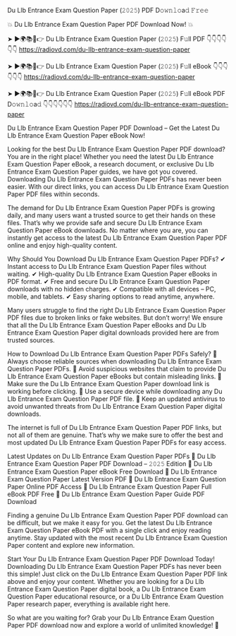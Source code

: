 Du Llb Entrance Exam Question Paper (𝟸𝟶𝟸𝟻) PDF D𝚘𝚠𝚗𝚕𝚘a𝚍 𝙵𝚛𝚎𝚎

💥 Du Llb Entrance Exam Question Paper PDF Download Now! 💥

➤ ►🌍📚📱👉 Du Llb Entrance Exam Question Paper (𝟸𝟶𝟸𝟻) F𝚞ll PDF 👇👇👇👇👇👇
https://radiovd.com/du-llb-entrance-exam-question-paper

➤ ►🌍📚📱👉 Du Llb Entrance Exam Question Paper (𝟸𝟶𝟸𝟻) F𝚞ll eBook 👇👇👇👇👇👇
https://radiovd.com/du-llb-entrance-exam-question-paper

➤ ►🌍📚📱👉 Du Llb Entrance Exam Question Paper (𝟸𝟶𝟸𝟻) F𝚞ll eBook PDF D𝚘𝚠𝚗𝚕𝚘a𝚍 👇👇👇👇👇👇
https://radiovd.com/du-llb-entrance-exam-question-paper

Du Llb Entrance Exam Question Paper PDF Download – Get the Latest Du Llb Entrance Exam Question Paper eBook Now!

Looking for the best Du Llb Entrance Exam Question Paper PDF download? You are in the right place! Whether you need the latest Du Llb Entrance Exam Question Paper eBook, a research document, or exclusive Du Llb Entrance Exam Question Paper guides, we have got you covered. Downloading Du Llb Entrance Exam Question Paper PDFs has never been easier. With our direct links, you can access Du Llb Entrance Exam Question Paper PDF files within seconds.

The demand for Du Llb Entrance Exam Question Paper PDFs is growing daily, and many users want a trusted source to get their hands on these files. That’s why we provide safe and secure Du Llb Entrance Exam Question Paper eBook downloads. No matter where you are, you can instantly get access to the latest Du Llb Entrance Exam Question Paper PDF online and enjoy high-quality content.

Why Should You Download Du Llb Entrance Exam Question Paper PDFs?
✔ Instant access to Du Llb Entrance Exam Question Paper files without waiting.
✔ High-quality Du Llb Entrance Exam Question Paper eBooks in PDF format.
✔ Free and secure Du Llb Entrance Exam Question Paper downloads with no hidden charges.
✔ Compatible with all devices – PC, mobile, and tablets.
✔ Easy sharing options to read anytime, anywhere.

Many users struggle to find the right Du Llb Entrance Exam Question Paper PDF files due to broken links or fake websites. But don’t worry! We ensure that all the Du Llb Entrance Exam Question Paper eBooks and Du Llb Entrance Exam Question Paper digital downloads provided here are from trusted sources.

How to Download Du Llb Entrance Exam Question Paper PDFs Safely?
📌 Always choose reliable sources when downloading Du Llb Entrance Exam Question Paper PDFs.
📌 Avoid suspicious websites that claim to provide Du Llb Entrance Exam Question Paper eBooks but contain misleading links.
📌 Make sure the Du Llb Entrance Exam Question Paper download link is working before clicking.
📌 Use a secure device while downloading any Du Llb Entrance Exam Question Paper PDF file.
📌 Keep an updated antivirus to avoid unwanted threats from Du Llb Entrance Exam Question Paper digital downloads.

The internet is full of Du Llb Entrance Exam Question Paper PDF links, but not all of them are genuine. That’s why we make sure to offer the best and most updated Du Llb Entrance Exam Question Paper PDFs for easy access.

Latest Updates on Du Llb Entrance Exam Question Paper PDFs
🔹 Du Llb Entrance Exam Question Paper PDF Download – 𝟸𝟶𝟸𝟻 Edition
🔹 Du Llb Entrance Exam Question Paper eBook Free Download
🔹 Du Llb Entrance Exam Question Paper Latest Version PDF
🔹 Du Llb Entrance Exam Question Paper Online PDF Access
🔹 Du Llb Entrance Exam Question Paper Full eBook PDF Free
🔹 Du Llb Entrance Exam Question Paper Guide PDF Download

Finding a genuine Du Llb Entrance Exam Question Paper PDF download can be difficult, but we make it easy for you. Get the latest Du Llb Entrance Exam Question Paper eBook PDF with a single click and enjoy reading anytime. Stay updated with the most recent Du Llb Entrance Exam Question Paper content and explore new information.

Start Your Du Llb Entrance Exam Question Paper PDF Download Today!
Downloading Du Llb Entrance Exam Question Paper PDFs has never been this simple! Just click on the Du Llb Entrance Exam Question Paper PDF link above and enjoy your content. Whether you are looking for a Du Llb Entrance Exam Question Paper digital book, a Du Llb Entrance Exam Question Paper educational resource, or a Du Llb Entrance Exam Question Paper research paper, everything is available right here.

So what are you waiting for? Grab your Du Llb Entrance Exam Question Paper PDF download now and explore a world of unlimited knowledge! 🚀